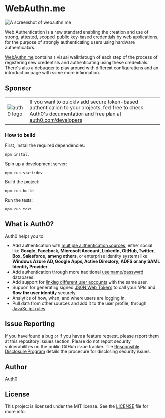 # WebAuthn.me

![A screenshot of webauthn.me](https://cdn.auth0.com/blog/webauthn/screenshot.png)

Web Authentication is a new standard enabling the creation and use of strong, attested, scoped, public key-based credentials by web applications, for the purpose of strongly authenticating users using hardware authenticators.

[WebAuthn.me](https://webauthn.me) contains a visual walkthrough of each step of the process of registering new credentials and authenticating using these credentials. There's also a debugger to play around with different configurations and an introduction page with some more information.

## Sponsor

|||
|-|-|
|![auth0 logo](https://user-images.githubusercontent.com/83319/31722733-de95bbde-b3ea-11e7-96bf-4f4e8f915588.png)|If you want to quickly add secure token-based authentication to your projects, feel free to check Auth0's documentation and free plan at [auth0.com/developers](https://auth0.com/developers?utm_source=GHsponsor&utm_medium=GHsponsor&utm_campaign=webauthnme&utm_content=auth)|

### How to build

First, install the required dependencies:

```
npm install
```

Spin up a development server:

```
npm run start:dev
```

Build the project:

```
npm run build
```

Run the tests:

```
npm run test
```

## What is Auth0?

Auth0 helps you to:

- Add authentication with [multiple authentication sources](https://auth0.com/docs/identityproviders), either social like **Google, Facebook, Microsoft Account, LinkedIn, GitHub, Twitter, Box, Salesforce, among others**, or enterprise identity systems like **Windows Azure AD, Google Apps, Active Directory, ADFS or any SAML Identity Provider**.
- Add authentication through more traditional [username/password databases](https://auth0.com/docs/connections/database/custom-db).
- Add support for [linking different user accounts](https://auth0.com/docs/link-accounts) with the same user.
- Support for generating signed [JSON Web Tokens](https://auth0.com/docs/jwt) to call your APIs and **flow the user identity** securely.
- Analytics of how, when, and where users are logging in.
- Pull data from other sources and add it to the user profile, through [JavaScript rules](https://auth0.com/docs/rules/current).

## Issue Reporting

If you have found a bug or if you have a feature request, please report them at this repository issues section. Please do not report security vulnerabilities on the public GitHub issue tracker. The [Responsible Disclosure Program](https://auth0.com/whitehat) details the procedure for disclosing security issues.

## Author

[Auth0](https://auth0.com/developers/)

## License

This project is licensed under the MIT license. See the [LICENSE](LICENSE.txt) file for more info.
